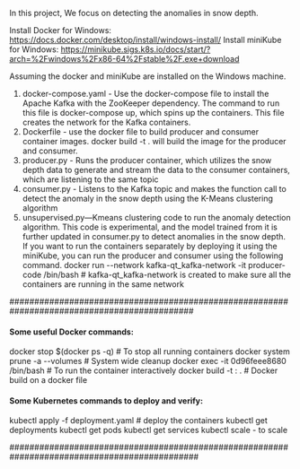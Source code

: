 In this project, We focus on detecting the anomalies in snow depth. 

  Install Docker for Windows: https://docs.docker.com/desktop/install/windows-install/
  Install miniKube for Windows: https://minikube.sigs.k8s.io/docs/start/?arch=%2Fwindows%2Fx86-64%2Fstable%2F.exe+download

Assuming the docker and miniKube are installed on the Windows machine. 

1. docker-compose.yaml - Use the docker-compose file to install the Apache Kafka with the ZooKeeper dependency. 
  The command to run this file is docker-compose up, which spins up the containers. This file creates the network for the Kafka containers.
2. Dockerfile - use the docker file to build producer and consumer container images. 
     docker build -t . will build the image for the producer and consumer. 
4. producer.py - Runs the producer container, which utilizes the snow depth data to generate and stream the data to the consumer containers, which are listening to the same topic
5. consumer.py - Listens to the Kafka topic and makes the function call to detect the anomaly in the snow depth using the K-Means clustering algorithm 
6. unsupervised.py—Kmeans clustering code to run the anomaly detection algorithm. This code is experimental, and the model trained from it is further updated in consumer.py to detect anomalies in the snow depth. 
If you want to run the containers separately by deploying it using the miniKube, you can run the producer and consumer using the following command. 
docker run --network kafka-qt_kafka-network -it producer-code /bin/bash # kafka-qt_kafka-network is created to make sure all the containers are running in the same network 

#############################################################################################

#### Some useful Docker commands: 

docker stop $(docker ps -q) # To stop all running containers 
docker system prune -a --volumes # System wide cleanup 
docker exec -it 0d96feee8680 /bin/bash # To run the container interactively 
docker build -t <image-name>:<tag> . # Docker build on a docker file

#### Some Kubernetes commands to deploy and verify: 

kubectl apply -f deployment.yaml # deploy the containers 
kubectl get deployments
kubectl get pods
kubectl get services
kubectl scale - to scale 

##############################################################################################
